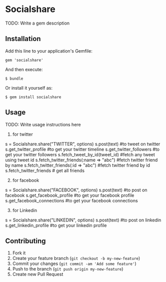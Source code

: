 # Socialshare

TODO: Write a gem description

## Installation

Add this line to your application's Gemfile:

    gem 'socialshare'

And then execute:

    $ bundle

Or install it yourself as:

    $ gem install socialshare

## Usage

TODO: Write usage instructions here
1) for twitter

s = Socialshare.share("TWITTER", options)
s.post(text)                              #to tweet on twitter
s.get_twitter_profile                    #to get your twitter timeline
s.get_twitter_followers                   #to get your twitter followers
s.fetch_tweet_by_id(tweet_id)             #fetch any tweet using tweet id
s.fetch_twitter_friends(:name => "abc")   #fetch twitter friend by name
s.fetch_twitter_friends(:id => "abc")     #fetch twitter friend by id
s.fetch_twitter_friends                   # get all friends

2) for facebook

s = Socialshare.share("FACEBOOK", options)
s.post(text)                              #to post on facebook
s.get_facebook_profile                    #to get your facebook profile  
s.get_facebook_connections                #to get your facebook connections

3) for Linkedin

s = Socialshare.share("LINKEDIN", options)
s.post(text)                              #to post on linkedin
s.get_linkedin_profile                    #to get your linkedin profile  

## Contributing

1. Fork it
2. Create your feature branch (`git checkout -b my-new-feature`)
3. Commit your changes (`git commit -am 'Add some feature'`)
4. Push to the branch (`git push origin my-new-feature`)
5. Create new Pull Request
